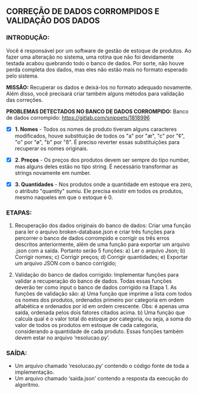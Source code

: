 ## CORREÇÃO DE DADOS CORROMPIDOS E VALIDAÇÃO DOS DADOS

### INTRODUÇÃO:
Você é responsável por um software de gestão de estoque de produtos. Ao fazer uma alteração no sistema, uma rotina que não foi devidamente testada acabou quebrando todo o banco de dados. Por sorte, não houve perda completa dos dados, mas eles não estão mais no formato esperado pelo sistema. 

**MISSÃO:** Recuperar os dados e deixá-los no formato adequado novamente. Além disso, você precisará criar também alguns métodos para validação das correções.

**PROBLEMAS DETECTADOS NO BANCO DE DADOS CORROMPIDO:**
Banco de dados corrompido: https://gitlab.com/snippets/1818996

- [X] **1. Nomes** - Todos os nomes de produto tiveram alguns caracteres modificados, houve substituição de todos os "a" por "æ", "c" por "¢", "o" por "ø", "b" por "ß". É preciso reverter essas substituições para recuperar os nomes originais.

- [X] **2. Preços** - Os preços dos produtos devem ser sempre do tipo number, mas alguns deles estão no tipo string. É necessário transformar as strings novamente em number.

- [X] **3. Quantidades** - Nos produtos onde a quantidade em estoque era zero, o atributo "quantity" sumiu. Ele precisa existir em todos os produtos, mesmo naqueles em que o estoque é 0.

### ETAPAS: 

1. Recuperação dos dados originais do banco de dados:
Criar uma função para ler o arquivo broken-database.json e criar três funções para percorrer o banco de dados corrompido e corrigir os três erros descritos anteriormente, além de uma função para exportar um arquivo .json com a saída.
Portanto serão 5 funções:
a) Ler o arquivo Json;
b) Corrigir nomes;
c) Corrigir preços;
d) Corrigir quantidades;
e) Exportar um arquivo JSON com o banco corrigido;

2. Validação do banco de dados corrigido:
Implementar funções para validar a recuperação do banco de dados. Todas essas funções deverão ter como input o banco de dados corrigido na Etapa 1. As funções de validação são:
a) Uma função que imprime a lista com todos os nomes dos produtos, ordenados primeiro por categoria em ordem alfabética e ordenados por id em ordem crescente. Obs: é apenas uma saída, ordenada pelos dois fatores citados acima.
b) Uma função que calcula qual é o valor total do estoque por categoria, ou seja, a soma do valor de todos os produtos em estoque de cada categoria, considerando a quantidade de cada produto.
Essas funções também devem estar no arquivo ‘resolucao.py’.

### SAÍDA:
- Um arquivo chamado ‘resolucao.py’ contendo o código fonte de toda a implementação. 
- Um arquivo chamado ‘saida.json’ contendo a resposta da execução do algoritmo.
